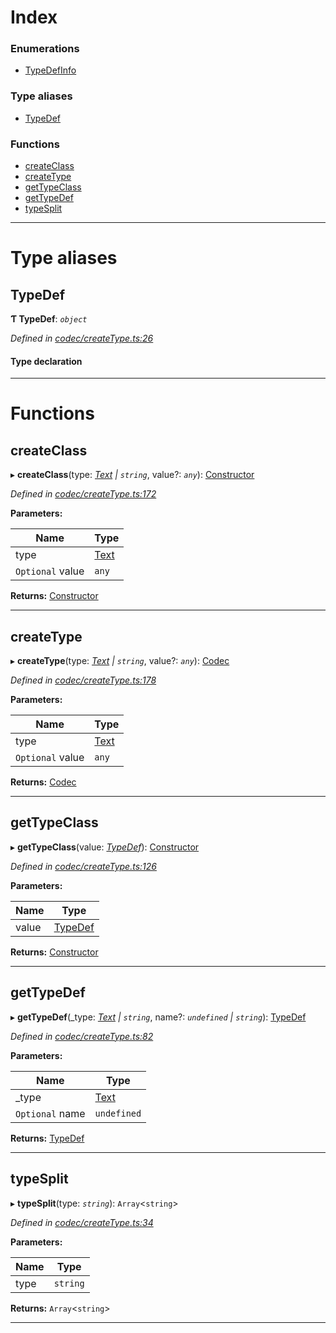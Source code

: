 

# Index

### Enumerations

* [TypeDefInfo](../enums/_codec_createtype_.typedefinfo.md)

### Type aliases

* [TypeDef](_codec_createtype_.md#typedef)

### Functions

* [createClass](_codec_createtype_.md#createclass)
* [createType](_codec_createtype_.md#createtype)
* [getTypeClass](_codec_createtype_.md#gettypeclass)
* [getTypeDef](_codec_createtype_.md#gettypedef)
* [typeSplit](_codec_createtype_.md#typesplit)

---

# Type aliases

<a id="typedef"></a>

##  TypeDef

**Ƭ TypeDef**: *`object`*

*Defined in [codec/createType.ts:26](https://github.com/polkadot-js/api/blob/4fa8ee0/packages/types/src/codec/createType.ts#L26)*

#### Type declaration

___

# Functions

<a id="createclass"></a>

##  createClass

▸ **createClass**(type: *[Text](../classes/_text_.text.md) | `string`*, value?: *`any`*): [Constructor](_types_.md#constructor)

*Defined in [codec/createType.ts:172](https://github.com/polkadot-js/api/blob/4fa8ee0/packages/types/src/codec/createType.ts#L172)*

**Parameters:**

| Name | Type |
| ------ | ------ |
| type | [Text](../classes/_text_.text.md) | `string` |
| `Optional` value | `any` |

**Returns:** [Constructor](_types_.md#constructor)

___
<a id="createtype"></a>

##  createType

▸ **createType**(type: *[Text](../classes/_text_.text.md) | `string`*, value?: *`any`*): [Codec](../interfaces/_types_.codec.md)

*Defined in [codec/createType.ts:178](https://github.com/polkadot-js/api/blob/4fa8ee0/packages/types/src/codec/createType.ts#L178)*

**Parameters:**

| Name | Type |
| ------ | ------ |
| type | [Text](../classes/_text_.text.md) | `string` |
| `Optional` value | `any` |

**Returns:** [Codec](../interfaces/_types_.codec.md)

___
<a id="gettypeclass"></a>

##  getTypeClass

▸ **getTypeClass**(value: *[TypeDef](_codec_createtype_.md#typedef)*): [Constructor](_types_.md#constructor)

*Defined in [codec/createType.ts:126](https://github.com/polkadot-js/api/blob/4fa8ee0/packages/types/src/codec/createType.ts#L126)*

**Parameters:**

| Name | Type |
| ------ | ------ |
| value | [TypeDef](_codec_createtype_.md#typedef) |

**Returns:** [Constructor](_types_.md#constructor)

___
<a id="gettypedef"></a>

##  getTypeDef

▸ **getTypeDef**(_type: *[Text](../classes/_text_.text.md) | `string`*, name?: *`undefined` | `string`*): [TypeDef](_codec_createtype_.md#typedef)

*Defined in [codec/createType.ts:82](https://github.com/polkadot-js/api/blob/4fa8ee0/packages/types/src/codec/createType.ts#L82)*

**Parameters:**

| Name | Type |
| ------ | ------ |
| _type | [Text](../classes/_text_.text.md) | `string` |
| `Optional` name | `undefined` | `string` |

**Returns:** [TypeDef](_codec_createtype_.md#typedef)

___
<a id="typesplit"></a>

##  typeSplit

▸ **typeSplit**(type: *`string`*): `Array`<`string`>

*Defined in [codec/createType.ts:34](https://github.com/polkadot-js/api/blob/4fa8ee0/packages/types/src/codec/createType.ts#L34)*

**Parameters:**

| Name | Type |
| ------ | ------ |
| type | `string` |

**Returns:** `Array`<`string`>

___

